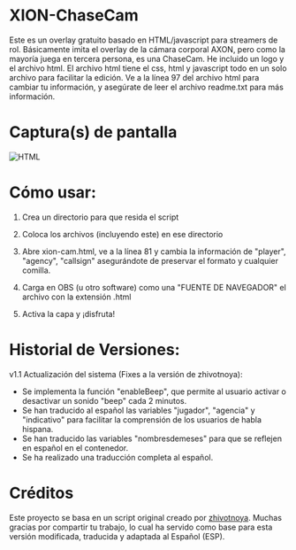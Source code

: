 # XION-ChaseCam
Este es un overlay gratuito basado en HTML/javascript para streamers de rol. Básicamente imita el overlay de la cámara corporal AXON, pero como la mayoría juega en tercera persona, es una ChaseCam. He incluido un logo y el archivo html. El archivo html tiene el css, html y javascript todo en un solo archivo para facilitar la edición. Ve a la línea 97 del archivo html para cambiar tu información, y asegúrate de leer el archivo readme.txt para más información.

# Captura(s) de pantalla

![HTML](https://imgur.com/0uUMYO1.png)

# Cómo usar:

1) Crea un directorio para que resida el script

2) Coloca los archivos (incluyendo este) en ese directorio

3) Abre xion-cam.html, ve a la línea 81 y cambia la información de "player", "agency", "callsign" asegurándote de preservar el formato y cualquier comilla.

4) Carga en OBS (u otro software) como una "FUENTE DE NAVEGADOR" el archivo con la extensión .html

5) Activa la capa y ¡disfruta!


# Historial de Versiones:

v1.1 Actualización del sistema (Fixes a la versión de zhivotnoya):

- Se implementa la función "enableBeep", que permite al usuario activar o desactivar un sonido "beep" cada 2 minutos.
- Se han traducido al español las variables "jugador", "agencia" y "indicativo" para facilitar la comprensión de los usuarios de habla hispana.
- Se han traducido las variables "nombresdemeses" para que se reflejen en español en el contenedor.
- Se ha realizado una traducción completa al español.

# Créditos

Este proyecto se basa en un script original creado por [zhivotnoya](https://github.com/zhivotnoya/XION-ChaseCam). Muchas gracias por compartir tu trabajo, lo cual ha servido como base para esta versión modificada, traducida y adaptada al Español (ESP). 